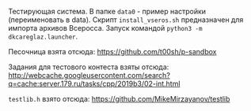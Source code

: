 Тестирующая система.
В папке `data0` - пример настройки (переименовать в data).
Скрипт `install_vseros.sh` предназначен для импорта архивов Всеросса.
Запуск командой `python3 -m dkcareglaz.launcher`.

Песочница взята отсюда: https://github.com/t00sh/p-sandbox

Задания для тестового контеста взяты отсюда: http://webcache.googleusercontent.com/search?q=cache:server.179.ru/tasks/cpp/2019b3/02-int.html

`testlib.h` взято отсюда: https://github.com/MikeMirzayanov/testlib
